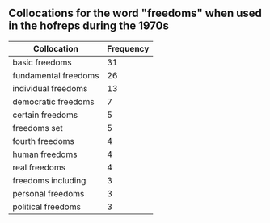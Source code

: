 ## Collocations for the word "freedoms" when used in the hofreps during the 1970s

| Collocation | Frequency |
|--------------|----------------|
|basic freedoms|31|
|fundamental freedoms|26|
|individual freedoms|13|
|democratic freedoms|7|
|certain freedoms|5|
|freedoms set|5|
|fourth freedoms|4|
|human freedoms|4|
|real freedoms|4|
|freedoms including|3|
|personal freedoms|3|
|political freedoms|3|
